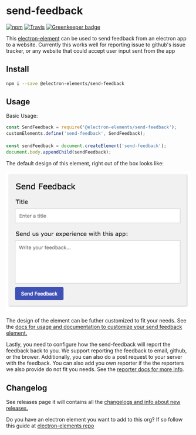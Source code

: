 # send-feedback 
[![npm](https://img.shields.io/npm/v/@electron-elements/send-feedback.svg?style=flat-square)](https://npmjs.org/package/@electron-elements/send-feedback)
[![Travis](https://img.shields.io/travis/electron-elements/send-feedback.svg?style=flat-square)](https://travis-ci.org/electron-elements/send-feedback)
[![Greenkeeper badge](https://img.shields.io/badge/Greenkeeper-enabled-blue.svg?style=flat-square)](https://greenkeeper.io/)

This [electron-element](https://github.com/electron-elements/electron-elements#electron-elements) can be used to 
send feedback from an electron app to a website. Currently this works well for reporting 
issue to github's issue tracker, or any website that could accept user input sent from the app

## Install

```bash
npm i --save @electron-elements/send-feedback
```

## Usage

Basic Usage:
```javascript
const SendFeedback = require('@electron-elements/send-feedback');
customElements.define('send-feedback', SendFeedback);

const sendFeedback = document.createElement('send-feedback');
document.body.appendChild(sendFeedback);
```

The default design of this element, right out of the box looks like:
<p align="center">
  <img src="send-feedback.png" alt="send feedback design" />
</p>

The design of the element can be futher customized to fit your needs. See the [docs for usage and documentation to customize your send feedback element.](./docs/index.md)

Lastly, you need to configure how the send-feedback will report the feedback back to you. We support
reporting the feedback to email, github, or the brower. Additionally, you can also do a post request
to your server with the feedback. You can also add you own reporter if the the reporters we also provide
do not fit you needs. See the [reporter docs for more info](./docs/reporters.md).

## Changelog

See releases page it will contains all the [changelogs and info about new releases.](https://github.com/electron-elements/send-feedback/releases) 

Do you have an electron element you want to add to this org? 
If so follow this guide at [electron-elements repo](https://github.com/electron-elements/electron-elements/blob/master/guides/add-an-electron-element-to-org.md)
